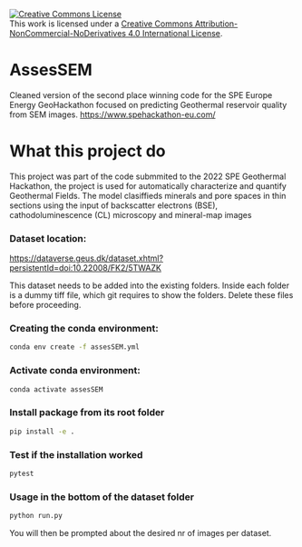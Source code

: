 <a rel="license" href="http://creativecommons.org/licenses/by-nc-nd/4.0/"><img alt="Creative Commons License" style="border-width:0" src="https://i.creativecommons.org/l/by-nc-nd/4.0/88x31.png" /></a><br />This work is licensed under a <a rel="license" href="http://creativecommons.org/licenses/by-nc-nd/4.0/">Creative Commons Attribution-NonCommercial-NoDerivatives 4.0 International License</a>.

# AssesSEM
Cleaned version of the second place winning code for the SPE Europe Energy GeoHackathon focused on predicting Geothermal reservoir quality from SEM images.
https://www.spehackathon-eu.com/

# What this project do
This project was part of the code submmited to the 2022 SPE Geothermal Hackathon, the project is used for automatically characterize and quantify Geothermal Fields. The model clasiffieds minerals and pore spaces in thin sections using the input of backscatter electrons (BSE), cathodoluminescence (CL) microscopy and mineral-map images

### Dataset location:
https://dataverse.geus.dk/dataset.xhtml?persistentId=doi:10.22008/FK2/5TWAZK

This dataset needs to be added into the existing folders.
Inside each folder is a dummy tiff file, which git requires to show the folders.
Delete these files before proceeding.

### Creating the conda environment: 
```bash
conda env create -f assesSEM.yml
```

### Activate conda environment:
```bash
conda activate assesSEM
```

### Install package from its root folder 
```bash
pip install -e .
```

### Test if the installation worked
```bash
pytest
```

### Usage in the bottom of the dataset folder
```bash
python run.py
```

You will then be prompted about the desired nr of images per dataset.
